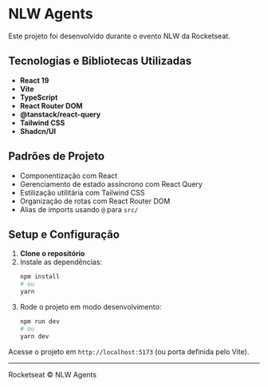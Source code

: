 # NLW Agents

Este projeto foi desenvolvido durante o evento NLW da Rocketseat.

## Tecnologias e Bibliotecas Utilizadas

- **React 19**
- **Vite**
- **TypeScript**
- **React Router DOM**
- **@tanstack/react-query**
- **Tailwind CSS**
- **Shadcn/UI**

## Padrões de Projeto

- Componentização com React
- Gerenciamento de estado assíncrono com React Query
- Estilização utilitária com Tailwind CSS
- Organização de rotas com React Router DOM
- Alias de imports usando `@` para `src/`

## Setup e Configuração

1. **Clone o repositório**
2. Instale as dependências:
   ```bash
   npm install
   # ou
   yarn
   ```
3. Rode o projeto em modo desenvolvimento:
   ```bash
   npm run dev
   # ou
   yarn dev
   ```

Acesse o projeto em `http://localhost:5173` (ou porta definida pelo Vite).

---

Rocketseat © NLW Agents
